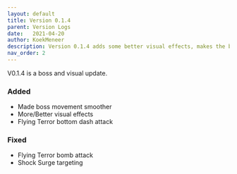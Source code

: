 ```yaml
---
layout: default
title: Version 0.1.4
parent: Version Logs
date:   2021-04-20
author: KoekMeneer
description: Version 0.1.4 adds some better visual effects, makes the boss movement more smooth, fixed Flying Terror attacks, ...
nav_order: 2
---
```


V0.1.4 is a boss and visual update.

### Added
- Made boss movement smoother
- More/Better visual effects
- Flying Terror bottom dash attack

### Fixed
- Flying Terror bomb attack
- Shock Surge targeting